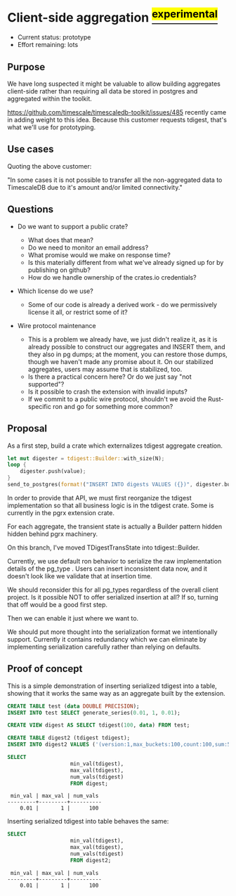 # Client-side aggregation [<sup><mark>experimental</mark></sup>](/docs/README.md#tag-notes)

- Current status: prototype
- Effort remaining: lots

## Purpose

We have long suspected it might be valuable to allow building aggregates
client-side rather than requiring all data be stored in postgres and
aggregated within the toolkit.

https://github.com/timescale/timescaledb-toolkit/issues/485 recently came in
adding weight to this idea.  Because this customer requests tdigest, that's
what we'll use for prototyping.

## Use cases

Quoting the above customer:

"In some cases it is not possible to transfer all the non-aggregated data to
TimescaleDB due to it's amount and/or limited connectivity."

## Questions

- Do we want to support a public crate?
  - What does that mean?
  - Do we need to monitor an email address?
  - What promise would we make on response time?
  - Is this materially different from what we've already signed up for by
    publishing on github?
  - How do we handle ownership of the crates.io credentials?

- Which license do we use?
  - Some of our code is already a derived work - do we permissively license it
    all, or restrict some of it?

- Wire protocol maintenance
  - This is a problem we already have, we just didn't realize it, as it is
    already possible to construct our aggregates and INSERT them, and they
    also in pg dumps; at the moment, you can restore those dumps, though we
    haven't made any promise about it.  On our stabilized aggregates, users
    may assume that is stabilized, too.
  - Is there a practical concern here?  Or do we just say "not supported"?
  - Is it possible to crash the extension with invalid inputs?
  - If we commit to a public wire protocol, shouldn't we avoid the
    Rust-specific ron and go for something more common?

## Proposal

As a first step, build a crate which externalizes tdigest aggregate creation.

```rust
let mut digester = tdigest::Builder::with_size(N);
loop {
    digester.push(value);
}
send_to_postgres(format!("INSERT INTO digests VALUES ({})", digester.build().format_for_postgres()));
```

In order to provide that API, we must first reorganize the tdigest
implementation so that all business logic is in the tdigest crate.  Some is
currently in the pgrx extension crate.

For each aggregate, the transient state is actually a Builder pattern hidden
hidden behind pgrx machinery.

On this branch, I've moved TDigestTransState into tdigest::Builder.

Currently, we use default ron behavior to serialize the raw implementation
details of the pg_type .  Users can insert inconsistent data now, and it
doesn't look like we validate that at insertion time.

We should reconsider this for all pg_types regardless of the overall client
project.  Is it possible NOT to offer serialized insertion at all?  If so,
turning that off would be a good first step.

Then we can enable it just where we want to.

We should put more thought into the serialization format we intentionally
support.  Currently it contains redundancy which we can eliminate by
implementing serialization carefully rather than relying on defaults.

## Proof of concept

This is a simple demonstration of inserting serialized tdigest into a table,
showing that it works the same way as an aggregate built by the extension.

```SQL ,non-transactional
CREATE TABLE test (data DOUBLE PRECISION);
INSERT INTO test SELECT generate_series(0.01, 1, 0.01);

CREATE VIEW digest AS SELECT tdigest(100, data) FROM test;

CREATE TABLE digest2 (tdigest tdigest);
INSERT INTO digest2 VALUES ('(version:1,max_buckets:100,count:100,sum:50.50000000000001,min:0.01,max:1,centroids:[(mean:0.01,weight:1),(mean:0.02,weight:1),(mean:0.03,weight:1),(mean:0.04,weight:1),(mean:0.05,weight:1),(mean:0.06,weight:1),(mean:0.07,weight:1),(mean:0.08,weight:1),(mean:0.09,weight:1),(mean:0.1,weight:1),(mean:0.11,weight:1),(mean:0.12,weight:1),(mean:0.13,weight:1),(mean:0.14,weight:1),(mean:0.15,weight:1),(mean:0.16,weight:1),(mean:0.17,weight:1),(mean:0.18,weight:1),(mean:0.19,weight:1),(mean:0.2,weight:1),(mean:0.21,weight:1),(mean:0.22,weight:1),(mean:0.23,weight:1),(mean:0.24,weight:1),(mean:0.25,weight:1),(mean:0.26,weight:1),(mean:0.27,weight:1),(mean:0.28,weight:1),(mean:0.29,weight:1),(mean:0.3,weight:1),(mean:0.31,weight:1),(mean:0.32,weight:1),(mean:0.33,weight:1),(mean:0.34,weight:1),(mean:0.35,weight:1),(mean:0.36,weight:1),(mean:0.37,weight:1),(mean:0.38,weight:1),(mean:0.39,weight:1),(mean:0.4,weight:1),(mean:0.41,weight:1),(mean:0.42,weight:1),(mean:0.43,weight:1),(mean:0.44,weight:1),(mean:0.45,weight:1),(mean:0.46,weight:1),(mean:0.47,weight:1),(mean:0.48,weight:1),(mean:0.49,weight:1),(mean:0.5,weight:1),(mean:0.51,weight:1),(mean:0.525,weight:2),(mean:0.545,weight:2),(mean:0.565,weight:2),(mean:0.585,weight:2),(mean:0.605,weight:2),(mean:0.625,weight:2),(mean:0.64,weight:1),(mean:0.655,weight:2),(mean:0.675,weight:2),(mean:0.69,weight:1),(mean:0.705,weight:2),(mean:0.72,weight:1),(mean:0.735,weight:2),(mean:0.75,weight:1),(mean:0.76,weight:1),(mean:0.775,weight:2),(mean:0.79,weight:1),(mean:0.8,weight:1),(mean:0.815,weight:2),(mean:0.83,weight:1),(mean:0.84,weight:1),(mean:0.85,weight:1),(mean:0.86,weight:1),(mean:0.87,weight:1),(mean:0.88,weight:1),(mean:0.89,weight:1),(mean:0.9,weight:1),(mean:0.91,weight:1),(mean:0.92,weight:1),(mean:0.93,weight:1),(mean:0.94,weight:1),(mean:0.95,weight:1),(mean:0.96,weight:1),(mean:0.97,weight:1),(mean:0.98,weight:1),(mean:0.99,weight:1),(mean:1,weight:1)])');
```

```SQL
SELECT
                    min_val(tdigest),
                    max_val(tdigest),
                    num_vals(tdigest)
                    FROM digest;
```
```output
 min_val | max_val | num_vals
---------+---------+----------
    0.01 |       1 |      100
```

Inserting serialized tdigest into table behaves the same:

```SQL
SELECT
                    min_val(tdigest),
                    max_val(tdigest),
                    num_vals(tdigest)
                    FROM digest2;
```
```output
 min_val | max_val | num_vals
---------+---------+----------
    0.01 |       1 |      100
```
